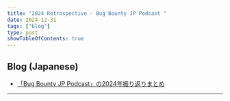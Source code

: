 ```yaml
---
title: "2024 Retrospective - Bug Bounty JP Podcast "
date: 2024-12-31
tags: ["blog"]
type: post
showTableOfContents: true
---
```


## Blog (Japanese)
- [「Bug Bounty JP Podcast」の2024年振り返りまとめ](https://scgajge12.hatenablog.com/entry/bbjppodcast_2024)

---
